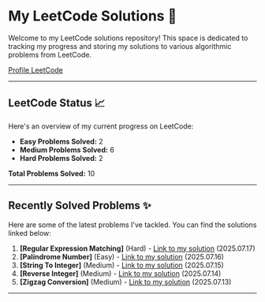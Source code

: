 # My LeetCode Solutions 🚀

Welcome to my LeetCode solutions repository! This space is dedicated to tracking my progress and storing my solutions to various algorithmic problems from LeetCode.

[Profile LeetCode](https://leetcode.com/u/L4yoos/)

---

## LeetCode Status 📈

Here's an overview of my current progress on LeetCode:
    
* **Easy Problems Solved:** 2
* **Medium Problems Solved:** 6
* **Hard Problems Solved:** 2
    
**Total Problems Solved:** 10
    

---

## Recently Solved Problems ✨

Here are some of the latest problems I've tackled. You can find the solutions linked below:
    
1.  **[Regular Expression Matching]** (Hard) - [Link to my solution](https://github.com/L4yoos/leetcode/blob/main/10_RegularExpressionMatching_Hard/Solution.java) (2025.07.17)
2.  **[Palindrome Number]** (Easy) - [Link to my solution](https://github.com/L4yoos/leetcode/blob/main/9_PalindromeNumber_Easy/Solution.java) (2025.07.16)
3.  **[String To Integer]** (Medium) - [Link to my solution](https://github.com/L4yoos/leetcode/blob/main/8_StringToInteger_Medium/Solution.java) (2025.07.15)
4.  **[Reverse Integer]** (Medium) - [Link to my solution](https://github.com/L4yoos/leetcode/blob/main/7_ReverseInteger_Medium/Solution.java) (2025.07.14)
5.  **[Zigzag Conversion]** (Medium) - [Link to my solution](https://github.com/L4yoos/leetcode/blob/main/6_ZigzagConversion_Medium/Solution.java) (2025.07.13)
    
---
